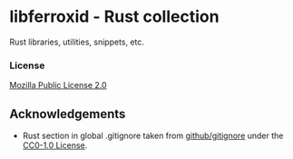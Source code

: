 # libferroxid - Rust collection

Rust libraries, utilities, snippets, etc.

### License
[Mozilla Public License 2.0](https://www.mozilla.org/en-US/MPL/2.0/)

## Acknowledgements

- Rust section in global .gitignore taken from [github/gitignore](https://github.com/github/gitignore) under the [CC0-1.0 License](https://choosealicense.com/licenses/cc0-1.0/).

